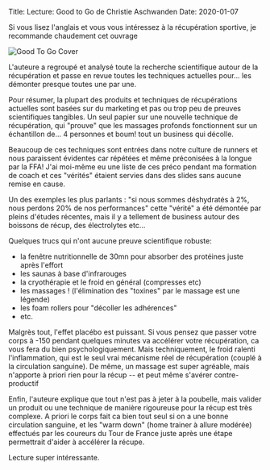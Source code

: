 Title: Lecture: Good to Go de Christie Aschwanden
Date: 2020-01-07

Si vous lisez l'anglais et vous vous intéressez à la récupération sportive, je
recommande chaudement cet ouvrage

![Good To Go Cover](/images/goodtogo.jpg)

L'auteure a regroupé et analysé toute la recherche scientifique autour de la
récupération et passe en revue toutes les techniques actuelles pour... les
démonter presque toutes une par une.

Pour résumer, la plupart des produits et techniques de récupérations actuelles
sont basées sur du marketing et pas ou trop peu de preuves scientifiques
tangibles. Un seul papier sur une nouvelle technique de récupération, qui
"prouve" que les massages profonds fonctionnent sur un échantillon de... 4
personnes et boum! tout un business qui décolle.

Beaucoup de ces techniques sont entrées dans notre culture de runners et nous
paraissent évidentes car répétées et même préconisées à la longue par la FFA!
J'ai moi-même eu une liste de ces préco pendant ma formation de coach et ces
"vérités" étaient servies dans des slides sans aucune remise en cause.

Un des exemples les plus parlants : "si nous sommes déshydratés à 2%, nous
perdons 20% de nos performances" cette "vérité" a été démontée par pleins
d'études récentes, mais il y a tellement de business autour des boissons de
récup, des électrolytes etc...

Quelques trucs qui n'ont aucune preuve scientifique robuste:

- la fenêtre nutritionnelle de 30mn pour absorber des protéines juste après
  l'effort
- les saunas à base d'infrarouges
- la cryothérapie et le froid en général (compresses etc)
- les massages ! (l'élimination des "toxines" par le massage est une légende)
- les foam rollers pour "décoller les adhérences"
- etc.

Malgrès tout, l'effet placébo est puissant. Si vous pensez que passer votre
corps à -150 pendant quelques minutes va accélérer votre récupération, ca vous
fera du bien psychologiquement. Mais techniquement, le froid ralenti
l'inflammation, qui est le seul vrai mécanisme réel de récupération (couplé à
la circulation sanguine). De même, un massage est super agréable, mais
n'apporte à priori rien pour la récup -- et peut même s'avérer contre-productif

Enfin, l'auteure explique que tout n'est pas à jeter à la poubelle, mais
valider un produit ou une technique de manière rigoureuse pour la récup est
très complexe. A priori le corps fait ca bien tout seul si on a une bonne
circulation sanguine, et les "warm down" (home trainer à allure modérée)
effectués par les coureurs du Tour de France juste après une étape permettrait
d'aider à accélérer la récupe.

Lecture super intéressante.
